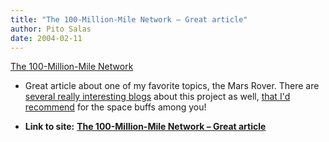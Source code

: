 ```yaml
---
title: "The 100-Million-Mile Network – Great article"
author: Pito Salas
date: 2004-02-11
---
```


[The 100-Million-Mile
Network](<http://www.eweek.com/article2/0,4149,1522553,00.asp?kc=EWNWS021004DTX1K0>)
- Great article about one of my favorite topics, the Mars Rover. There are
[several really interesting blogs](<http://athena.cornell.edu/news/>) about
this project as well, [that I'd recommend](<http://www.martiansoil.com/>) for
the space buffs among you!


* **Link to site:** **[The 100-Million-Mile Network – Great article](None)**
